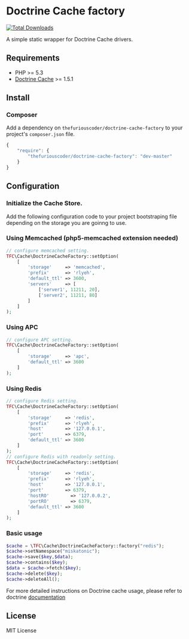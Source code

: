Doctrine Cache factory
==========================
[![Total Downloads](https://poser.pugx.org/thefuriouscoder/doctrine-cache-factory/downloads.png)](https://packagist.org/packages/thefuriouscoder/doctrine-cache-factory)

A simple static wrapper for Doctrine Cache drivers.

Requirements
------------
- PHP >= 5.3
- [Doctrine Cache](https://github.com/doctrine/cache) >= 1.5.1


Install
-------

### Composer

Add a dependency on `thefuriouscoder/doctrine-cache-factory` to your project's `composer.json` file.

```javascript
{
    "require": {
        "thefuriouscoder/doctrine-cache-factory": "dev-master"
    }
}
```

Configuration
-------------

### Initialize the Cache Store.

Add the following configuration code to your project bootstraping file depending on the storage you are goinng to use.

### Using Memcached (php5-memcached extension needed)
```php
// configure memcached setting.
TFC\Cache\DoctrineCacheFactory::setOption(
    [
        'storage'     => 'memcached',
        'prefix'      => 'rlyeh',
        'default_ttl' => 3600,
        'servers'     => [
            ['server1', 11211, 20],
            ['server2', 11211, 80]
        ]
    ]
);

```

### Using APC
```php
// configure APC setting.
TFC\Cache\DoctrineCacheFactory::setOption(
    [
        'storage'     => 'apc',
        'default_ttl' => 3600
    ]
);

```


### Using Redis
```php
// configure Redis setting.
TFC\Cache\DoctrineCacheFactory::setOption(
    [
        'storage'     => 'redis',
        'prefix'      => 'rlyeh',
        'host'        => '127.0.0.1',
        'port'        => 6379,
        'default_ttl' => 3600
    ]
);
// configure Redis with readonly setting.
TFC\Cache\DoctrineCacheFactory::setOption(
    [
        'storage'     => 'redis',
        'prefix'      => 'rlyeh',
        'host'        => '127.0.0.1',
        'port'        => 6379,
        'hostRO'        => '127.0.0.2',
        'portRO'        => 6379,
        'default_ttl' => 3600
    ]
);

```

### Basic usage

```php
$cache = \TFC\Cache\DoctrineCacheFactory::factory("redis");
$cache->setNamespace("miskatonic");
$cache->save($key,$data);
$cache->contains($key);
$data = $cache->fetch($key);
$cache->delete($key);
$cache->deleteAll();

```

For more detailed instructions on Doctrine cache usage, please refer to doctrine [documentation](http://doctrine-orm.readthedocs.org/projects/doctrine-orm/en/latest/reference/caching.html)

License
-------

MIT License
